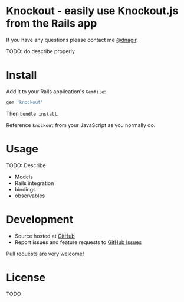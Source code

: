 # Knockout - easily use Knockout.js from the Rails app

If you have any questions please contact me [@dnagir](http://www.ApproachE.com).

TODO: do describe properly

# Install

Add it to your Rails application's `Gemfile`:

```ruby
gem 'knockout'
```

Then `bundle install`.

Reference `knockout` from your JavaScript as you normally do.


# Usage

TODO: Describe

- Models
- Rails integration
- bindings
- observables


# Development

- Source hosted at [GitHub](https://github.com/dnagir/knockout-rails)
- Report issues and feature requests to [GitHub Issues](https://github.com/dnagir/knockout-rails/issues)

Pull requests are very welcome!

# License

TODO
